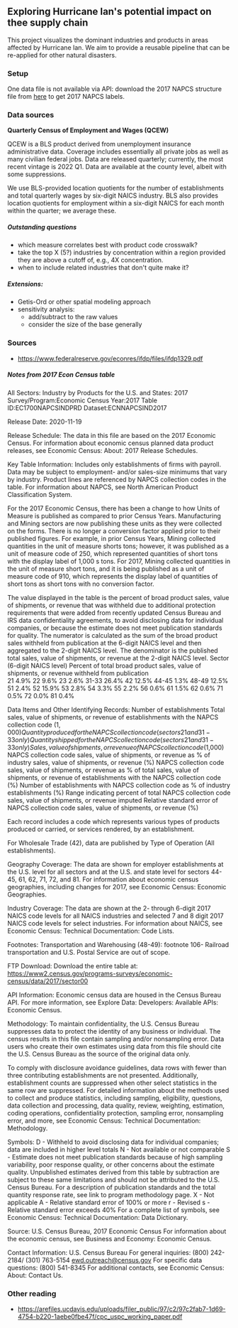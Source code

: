 ## Exploring Hurricane Ian's potential impact on thee supply chain

This project visualizes the dominant industries and products in areas affected by Hurricane Ian. We aim to provide a reusable pipeline that can be re-applied for other natural disasters.

### Setup

One data file is not available via API: download the 2017 NAPCS structure file from [here](https://www.census.gov/naics/napcs/?274456) to get 2017 NAPCS labels.

### Data sources

**Quarterly Census of Employment and Wages (QCEW)**

QCEW is a BLS product derived from unemployment insurance administrative data. Coverage includes essentially all private jobs as well as many civilian federal jobs. Data are released quarterly; currently, the most recent vintage is 2022 Q1. Data are available at the county level, albeit with some suppressions.

We use BLS-provided location quotients for the number of establishments and total quarterly wages by six-digit NAICS industry. BLS also provides location quotients for employment within a six-digit NAICS for each month within the quarter; we average these. 

##### Outstanding questions
- which measure correlates best with product code crosswalk?
- take the top X (5?) industries by concentration within a region provided they are above a cutoff of, e.g., 4X concentration. 
- when to include related industries that don't quite make it?

##### Extensions:
- Getis-Ord or other spatial modeling approach
- sensitivity analysis:
  - add/subtract to the raw values
  - consider the size of the base generally

### Sources

- https://www.federalreserve.gov/econres/ifdp/files/ifdp1329.pdf

##### Notes from 2017 Econ Census table

All Sectors: Industry by Products for the U.S. and States: 2017
Survey/Program:Economic Census
Year:2017
Table ID:EC1700NAPCSINDPRD
Dataset:ECNNAPCSIND2017

Release Date: 2020-11-19

Release Schedule:
The data in this file are based on the 2017 Economic Census. For information about economic census planned data product releases, see Economic Census: About: 2017 Release Schedules.

Key Table Information:
Includes only establishments of firms with payroll.
Data may be subject to employment- and/or sales-size minimums that vary by industry.
Product lines are referenced by NAPCS collection codes in the table. For information about NAPCS, see North American Product Classification System.

For the 2017 Economic Census, there has been a change to how Units of Measure is published as compared to prior Census Years. Manufacturing and Mining sectors are now publishing these units as they were collected on the forms. There is no longer a conversion factor applied prior to their published figures. For example, in prior Census Years, Mining collected quantities in the unit of measure shorts tons; however, it was published as a unit of measure code of 250, which represented quantities of short tons with the display label of 1,000 s tons. For 2017, Mining collected quantities in the unit of measure short tons, and it is being published as a unit of measure code of 910, which represents the display label of quantities of short tons as short tons with no conversion factor.

The value displayed in the table is the percent of broad product sales, value of shipments, or revenue that was withheld due to additional protection requirements that were added from recently updated Census Bureau and IRS data confidentiality agreements, to avoid disclosing data for individual companies, or because the estimate does not meet publication standards for quality. The numerator is calculated as the sum of the broad product sales withheld from publication at the 6-digit NAICS level and then aggregated to the 2-digit NAICS level. The denominator is the published total sales, value of shipments, or revenue at the 2-digit NAICS level.
Sector (6-digit NAICS level)		Percent of total broad product sales, value of shipments, or revenue withheld from publication  
21 		4.9% 
22 		9.6% 
23 		2.6% 
31-33 		26.4% 
42 		12.5% 
44-45 		1.3% 
48-49 		12.5% 
51 		2.4% 
52 		15.9% 
53 		2.8% 
54 		3.3% 
55 		2.2% 
56 		0.6% 
61 		1.5% 
62 		0.6% 
71 		0.5% 
72 		0.0% 
81 		0.4% 

Data Items and Other Identifying Records:
Number of establishments
Total sales, value of shipments, or revenue of establishments with the NAPCS collection code ($1,000)
Quantity produced for the NAPCS collection code (sectors 21 and 31-33 only)
Quantity shipped for the NAPCS collection code (sectors 21 and 31-33 only)
Sales, value of shipments, or revenue of NAPCS collection code ($1,000)
NAPCS collection code sales, value of shipments, or revenue as % of industry sales, value of shipments, or revenue (%)
NAPCS collection code sales, value of shipments, or revenue as % of total sales, value of shipments, or revenue of establishments with the NAPCS collection code (%)
Number of establishments with NAPCS collection code as % of industry establishments (%)
Range indicating percent of total NAPCS collection code sales, value of shipments, or revenue imputed
Relative standard error of NAPCS collection code sales, value of shipments, or revenue (%)

Each record includes a code which represents various types of products produced or carried, or services rendered, by an establishment.

For Wholesale Trade (42), data are published by Type of Operation (All establishments).

Geography Coverage:
The data are shown for employer establishments at the U.S. level for all sectors and at the U.S. and state level for sectors 44-45, 61, 62, 71, 72, and 81. For information about economic census geographies, including changes for 2017, see Economic Census: Economic Geographies.

Industry Coverage:
The data are shown at the 2- through 6-digit 2017 NAICS code levels for all NAICS industries and selected 7 and 8 digit 2017 NAICS code levels for select industries. For information about NAICS, see Economic Census: Technical Documentation: Code Lists.

Footnotes:
Transportation and Warehousing (48-49): footnote 106- Railroad transportation and U.S. Postal Service are out of scope.

FTP Download:
Download the entire table at: https://www2.census.gov/programs-surveys/economic-census/data/2017/sector00

API Information:
Economic census data are housed in the Census Bureau API. For more information, see Explore Data: Developers: Available APIs: Economic Census.

Methodology:
To maintain confidentiality, the U.S. Census Bureau suppresses data to protect the identity of any business or individual. The census results in this file contain sampling and/or nonsampling error. Data users who create their own estimates using data from this file should cite the U.S. Census Bureau as the source of the original data only.

To comply with disclosure avoidance guidelines, data rows with fewer than three contributing establishments are not presented. Additionally, establishment counts are suppressed when other select statistics in the same row are suppressed. For detailed information about the methods used to collect and produce statistics, including sampling, eligibility, questions, data collection and processing, data quality, review, weighting, estimation, coding operations, confidentiality protection, sampling error, nonsampling error, and more, see Economic Census: Technical Documentation: Methodology.

Symbols:
D - Withheld to avoid disclosing data for individual companies; data are included in higher level totals
N - Not available or not comparable
S - Estimate does not meet publication standards because of high sampling variability, poor response quality, or other concerns about the estimate quality. Unpublished estimates derived from this table by subtraction are subject to these same limitations and should not be attributed to the U.S. Census Bureau. For a description of publication standards and the total quantity response rate, see link to program methodology page.
X - Not applicable
A - Relative standard error of 100% or more
r - Revised
s - Relative standard error exceeds 40%
For a complete list of symbols, see Economic Census: Technical Documentation: Data Dictionary.

Source:
U.S. Census Bureau, 2017 Economic Census
For information about the economic census, see Business and Economy: Economic Census.

Contact Information:
U.S. Census Bureau
For general inquiries:
 (800) 242-2184/ (301) 763-5154
 ewd.outreach@census.gov
For specific data questions:
 (800) 541-8345
For additional contacts, see Economic Census: About: Contact Us.


### Other reading 

- https://arefiles.ucdavis.edu/uploads/filer_public/97/c2/97c2fab7-1d69-4754-b220-1aebe0fbe47f/cpc_uspc_working_paper.pdf
